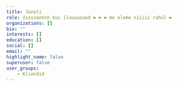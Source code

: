 ```yaml
---
title: Janeli
role: Issssannnn kui iluuuusaad ❤️ ❤️ ❤️ me oleme niiiii rahul ❤️ 
organizations: []
bio: ""
interests: []
education: []
social: []
email: ""
highlight_name: false
superuser: false
user_groups:
    - Kliendid
---
```

